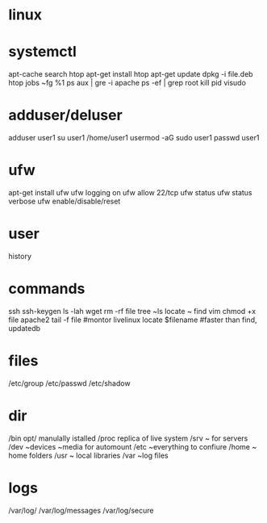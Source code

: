 # linux

# systemctl
apt-cache search htop
apt-get install htop
apt-get update
dpkg -i file.deb
htop
jobs ~fg %1
ps aux | gre -i apache
ps -ef | grep root
kill pid
visudo

# adduser/deluser
adduser user1 
su user1
/home/user1
usermod -aG sudo user1
passwd user1

# ufw
apt-get install ufw
ufw logging on
ufw allow 22/tcp
ufw status
ufw status verbose
ufw enable/disable/reset

# user
history

# commands
ssh
ssh-keygen
ls -lah
wget
rm -rf file
tree ~ls
locate ~ find
vim
chmod +x file
apache2
tail -f file #montor livelinux
locate $filename 	#faster than find, updatedb

# files
/etc/group
/etc/passwd
/etc/shadow

# dir
/bin
opt/ manulally istalled
/proc replica of live system
/srv ~ for servers
/dev ~devices ~media for automount
/etc ~everything to confiure
/home ~ home folders
/usr ~ local libraries
/var ~log files

# logs
/var/log/
/var/log/messages
/var/log/secure